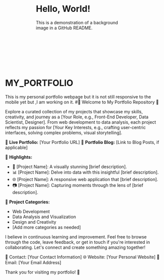 <div style="background-image: url('https://example.com/background-image.jpg'); background-size: cover; background-repeat: no-repeat; padding: 100px;">
  <!-- Your content goes here -->
  <h1>Hello, World!</h1>
  <p>This is a demonstration of a background image in a GitHub README.</p>
</div>

# MY_PORTFOLIO
This is my personal portfolio webpage but it is not still responsive to the mobile yet but ,I am working on it.
#🚀 Welcome to My Portfolio Repository 🚀

Explore a curated collection of my projects that showcase my skills, creativity, and journey as a [Your Role, e.g., Front-End Developer, Data Scientist, Designer]. From web development to data analysis, each project reflects my passion for [Your Key Interests, e.g., crafting user-centric interfaces, solving complex problems, visual storytelling].

🔗 **Live Portfolio:** [Your Portfolio URL]
📝 **Portfolio Blog:** [Link to Blog Posts, if applicable]

🌟 **Highlights:**
- 🎨 [Project Name]: A visually stunning [brief description].
- 📊 [Project Name]: Delve into data with this insightful [brief description].
- 🌐 [Project Name]: A responsive web application that [brief description].
- 📷 [Project Name]: Capturing moments through the lens of [brief description].

📂 **Project Categories:**
- Web Development
- Data Analysis and Visualization
- Design and Creativity
- [Add more categories as needed]

I believe in continuous learning and improvement. Feel free to browse through the code, leave feedback, or get in touch if you're interested in collaborating. Let's connect and create something amazing together!

💌 Contact: [Your Contact Information]
🌐 Website: [Your Personal Website]
📧 Email: [Your Email Address]

Thank you for visiting my portfolio! 🙌
